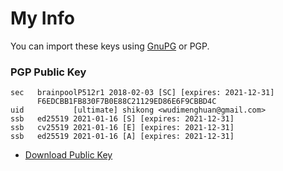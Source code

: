 # My Info

You can import these keys using [GnuPG](https://www.gnupg.org/download/index.html#binary) or PGP.

### PGP Public Key

```
sec   brainpoolP512r1 2018-02-03 [SC] [expires: 2021-12-31]
      F6EDCBB1FB830F7B0E88C21129ED86E6F9CBBD4C
uid           [ultimate] shikong <wudimenghuan@gmail.com>
ssb   ed25519 2021-01-16 [S] [expires: 2021-12-31]
ssb   cv25519 2021-01-16 [E] [expires: 2021-12-31]
ssb   ed25519 2021-01-16 [A] [expires: 2021-12-31]
```

* [Download Public Key](https://raw.githubusercontent.com/wudimenghuan/info/master/F6EDCBB1FB830F7B0E88C21129ED86E6F9CBBD4C.asc)
